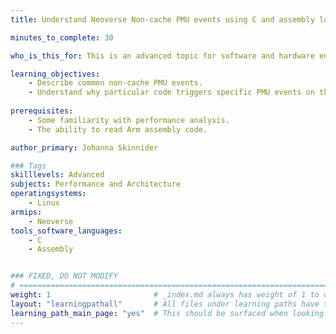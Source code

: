 ```yaml
---
title: Understand Neoverse Non-cache PMU events using C and assembly language 

minutes_to_complete: 30

who_is_this_for: This is an advanced topic for software and hardware engineers who want to understand why common non-cache PMU events occur.

learning_objectives: 
    - Describe common non-cache PMU events.
    - Understand why particular code triggers specific PMU events on the Neoverse N2 Core.
   
prerequisites:
    - Some familiarity with performance analysis.
    - The ability to read Arm assembly code.

author_primary: Johanna Skinnider

### Tags
skilllevels: Advanced
subjects: Performance and Architecture
operatingsystems:
    - Linux
armips:
    - Neoverse
tools_software_languages:
    - C
    - Assembly


### FIXED, DO NOT MODIFY
# ================================================================================
weight: 1                       # _index.md always has weight of 1 to order correctly
layout: "learningpathall"       # All files under learning paths have this same wrapper
learning_path_main_page: "yes"  # This should be surfaced when looking for related content. Only set for _index.md of learning path content.
---
```

